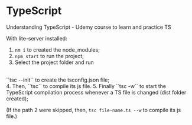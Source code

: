 # TypeScript
Understanding TypeScript - Udemy course to learn and practice TS

With lite-server installed:
<br>
1. ``nm i`` to created the node_modules;
2. ``npm start`` to run the project;
3. Select the project folder and run
<br>
``tsc --init`` to create the tsconfig.json file;
<br>
4. Then, ``tsc`` to compile its js file.
5. Finally ``tsc -w`` to start the TypeScript compilation process whenever a TS file is changed (dist folder created);

(If the path 2 were skipped, then, ``tsc file-name.ts --w`` to compile its js file.)
